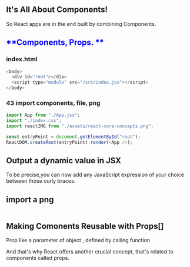 ## It's All About Components!

So React apps are in the end built by combining Components.

## <font color=blue>**Components, Props. **</font>

### index.html

```js
<body>
  <div id="root"></div>
  <script type="module" src="/src/index.jsx"></script>
</body>
```

### 43 import components, file, png

```js
import App from "./App.jsx";
import "./index.css";
import reactIMG from "./assets/react-core-concepts.png";
```

```js
const entryPoint = document.getElementById("root");
ReactDOM.createRoot(entryPoint).render(<App />);
```

## Output a dynamic value in JSX

To be precise,you can now add any JavaScript expression of your choice
between those curly braces.

## import a png

```js

```

## Making Comonents Reusable with Props[]

Prop like a parameter of object , defined by calling function .

And that's why React offers another crucial concept, that's related to components called props.
